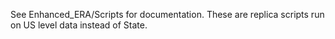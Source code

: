 See Enhanced_ERA/Scripts for documentation. These are replica scripts run on US level data instead of State.

